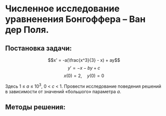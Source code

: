 # Численное исследование уравненения Бонгоффера – Ван дер Поля.

## Постановка задачи:

$$x' = -a(\frac{x^3}{3} - x) + ay$$
$$y' = -x - by + c$$
$$x(0) = 2,\quad y(0) = 0$$

Здесь 1 $\leq$ _a_ $\leq$ $10^3$, 0 < _c_ < 1.
Провести исследование поведения решений в зависимости от значений «большого» параметра _a_.

## Методы решения:
